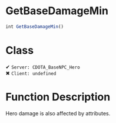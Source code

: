 # GetBaseDamageMin
```js
int GetBaseDamageMin()
```
# Class
✔ `Server: CDOTA_BaseNPC_Hero`  
✖ `Client: undefined`  

# Function Description
Hero damage is also affected by attributes.
